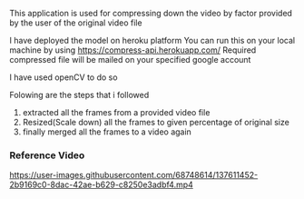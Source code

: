 This application is used for compressing down the video by factor provided by the user of the original video file

I have deployed the model on heroku platform
You can run this on your local machine by using https://compress-api.herokuapp.com/
Required compressed file will be mailed on your specified google account

I have used openCV to do so

Folowing are the steps that i followed
1) extracted all the frames from a provided video file
2) Resized(Scale down) all the frames to given percentage of original size 
3) finally merged all the frames to a video again


### Reference Video
https://user-images.githubusercontent.com/68748614/137611452-2b9169c0-8dac-42ae-b629-c8250e3adbf4.mp4

